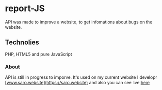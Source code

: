 # report-JS
 API was made to improve a website, to get infomations about bugs on the website.

 ## Technolies
 PHP, HTML5 and pure JavaScript

 ### About
API is still in progress to imporve. It's used on my current website I developr [www.saro.website](https://saro.website) and also you can see live [here](https://michalskirobert.github.io/portfolio/api/01/index.html)
